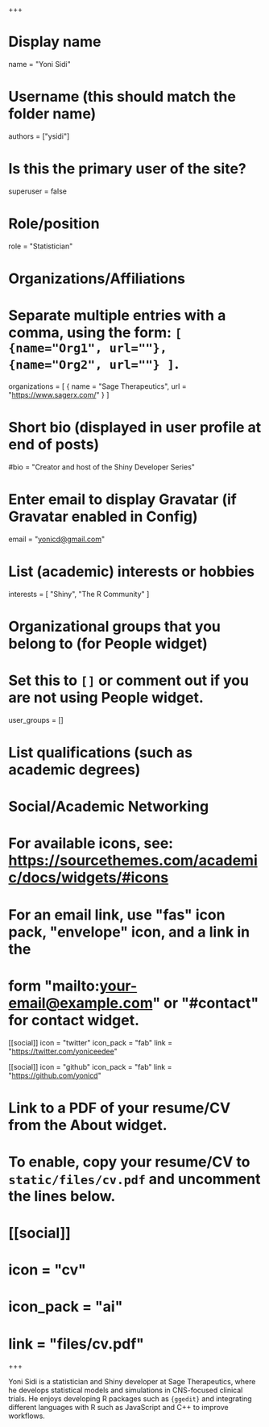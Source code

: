 +++
# Display name
name = "Yoni Sidi"

# Username (this should match the folder name)
authors = ["ysidi"]

# Is this the primary user of the site?
superuser = false

# Role/position
role = "Statistician"

# Organizations/Affiliations
#   Separate multiple entries with a comma, using the form: `[ {name="Org1", url=""}, {name="Org2", url=""} ]`.
organizations = [ { name = "Sage Therapeutics", url = "https://www.sagerx.com/" } ]

# Short bio (displayed in user profile at end of posts)
#bio = "Creator and host of the Shiny Developer Series"

# Enter email to display Gravatar (if Gravatar enabled in Config)
email = "yonicd@gmail.com"

# List (academic) interests or hobbies
interests = [
  "Shiny",
  "The R Community"
]

# Organizational groups that you belong to (for People widget)
#   Set this to `[]` or comment out if you are not using People widget.
user_groups = []

# List qualifications (such as academic degrees)

# Social/Academic Networking
# For available icons, see: https://sourcethemes.com/academic/docs/widgets/#icons
#   For an email link, use "fas" icon pack, "envelope" icon, and a link in the
#   form "mailto:your-email@example.com" or "#contact" for contact widget.

[[social]]
  icon = "twitter"
  icon_pack = "fab"
  link = "https://twitter.com/yoniceedee"
  
[[social]]
  icon = "github"
  icon_pack = "fab"
  link = "https://github.com/yonicd"

# Link to a PDF of your resume/CV from the About widget.
# To enable, copy your resume/CV to `static/files/cv.pdf` and uncomment the lines below.
# [[social]]
#   icon = "cv"
#   icon_pack = "ai"
#   link = "files/cv.pdf"

+++

Yoni Sidi is a statistician and Shiny developer at Sage Therapeutics, where he develops statistical models and simulations in CNS-focused clinical trials. He enjoys developing R packages such as `{ggedit}` and integrating different languages with R such as JavaScript and C++ to improve workflows.
